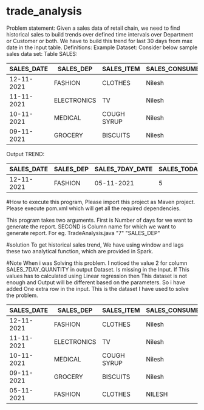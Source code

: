 # trade_analysis


Problem statement:
Given a sales data of retail chain, we need to find historical sales to build trends over defined time intervals over Department or Customer or both.
We have to build this trend for last 30 days from max date in the input table.
Definitions:
Example Dataset: Consider below sample sales data set:
Table SALES:

SALES_DATE |	SALES_DEP |	SALES_ITEM |	SALES_CONSUMER |	SALES_QUANTITY 
------ | ------ |  ------ | ------ | ------ 
12-11-2021 |	FASHION	 |CLOTHES	|Nilesh | 5
11-11-2021 |	ELECTRONICS|	TV	|Nilesh	 | 1
10-11-2021	|MEDICAL	|COUGH SYRUP	|Nilesh |	1
09-11-2021	|GROCERY	|BISCUITS	|Nilesh |	2

Output TREND:

SALES_DATE |	SALES_DEP |	SALES_7DAY_DATE	|SALES_TODAY_QUANTITY |	SALES_7DAY_QUANTITY
------ | ------ |  ------ | ------ | ------
12-11-2021	|FASHION |	05-11-2021	|5	|2.00

#How to execute this program,
Please import this project as Maven project.
Please execute pom.xml which will get all the required dependencies.

This program takes two arguments.
First is Number of days for we want to generate the report. 
SECOND is Column name for which we want to generate report. 
For eg.
    TradeAnalysis.java "7" "SALES_DEP"

#solution
To get historical sales trend, We have using window and lags these two analytical function,
which are provided in Spark. 

#Note
When i was Solving this problem. I noticed the value 2 for column SALES_7DAY_QUANTITY in output Dataset.
Is missing in the Input. If This values has to calculated using Linear regression then This dataset is not enough and 
Output will be different based on the parameters. So i have added One extra row in the input. 
This is the dataset I have used to solve the problem.

SALES_DATE |	SALES_DEP |	SALES_ITEM |	SALES_CONSUMER |	SALES_QUANTITY
------ | ------ |  ------ | ------ | ------ 
12-11-2021 |	FASHION	 |CLOTHES	|Nilesh | 5
11-11-2021 |	ELECTRONICS|	TV	|Nilesh	 | 1
10-11-2021	|MEDICAL	|COUGH SYRUP	|Nilesh |	1
09-11-2021	|GROCERY	|BISCUITS	|Nilesh |	2
05-11-2021 |FASHION|CLOTHES|NILESH|2
